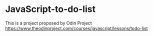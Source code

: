 # JavaScript-to-do-list
This is a project proposed by Odin Project https://www.theodinproject.com/courses/javascript/lessons/todo-list
